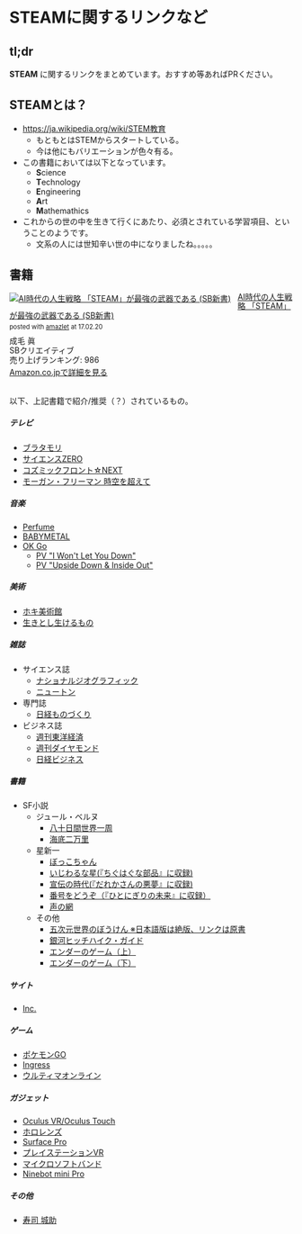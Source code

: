 # STEAMに関するリンクなど

## tl;dr

**STEAM** に関するリンクをまとめています。おすすめ等あればPRください。

## STEAMとは？

- https://ja.wikipedia.org/wiki/STEM教育
  - もともとはSTEMからスタートしている。
  - 今は他にもバリエーションが色々有る。
- この書籍においては以下となっています。
  - **S**cience
  - **T**echnology
  - **E**ngineering
  - **A**rt
  - **M**athemathics
- これからの世の中を生きて行くにあたり、必須とされている学習項目、ということのようです。
  - 文系の人には世知辛い世の中になりましたね。。。。。

## 書籍

<div class="amazlet-box" style="margin-bottom:0px;"><div class="amazlet-image" style="float:left;margin:0px 12px 1px 0px;"><a href="http://www.amazon.co.jp/exec/obidos/ASIN/4797388218/kun432-22/ref=nosim/" name="amazletlink" target="_blank"><img src="https://images-fe.ssl-images-amazon.com/images/I/516F-B6DkbL._SL160_.jpg" alt="AI時代の人生戦略   「STEAM」が最強の武器である (SB新書)" style="border: none;" /></a></div><div class="amazlet-info" style="line-height:120%; margin-bottom: 10px"><div class="amazlet-name" style="margin-bottom:10px;line-height:120%"><a href="http://www.amazon.co.jp/exec/obidos/ASIN/4797388218/kun432-22/ref=nosim/" name="amazletlink" target="_blank">AI時代の人生戦略   「STEAM」が最強の武器である (SB新書)</a><div class="amazlet-powered-date" style="font-size:80%;margin-top:5px;line-height:120%">posted with <a href="http://www.amazlet.com/" title="amazlet" target="_blank">amazlet</a> at 17.02.20</div></div><div class="amazlet-detail">成毛 眞 <br />SBクリエイティブ <br />売り上げランキング: 986<br /></div><div class="amazlet-sub-info" style="float: left;"><div class="amazlet-link" style="margin-top: 5px"><a href="http://www.amazon.co.jp/exec/obidos/ASIN/4797388218/kun432-22/ref=nosim/" name="amazletlink" target="_blank">Amazon.co.jpで詳細を見る</a></div></div></div><div class="amazlet-footer" style="clear: left"></div></div><br />

以下、上記書籍で紹介/推奨（？）されているもの。

##### テレビ

- [ブラタモリ](http://www.nhk.or.jp/buratamori/)
- [サイエンスZERO](http://www.nhk.or.jp/zero/)
- [コズミックフロント☆NEXT](http://www.nhk.or.jp/cosmic/)
- [モーガン・フリーマン 時空を超えて](http://www4.nhk.or.jp/P3452/)

##### 音楽

- [Perfume](http://www.perfume-web.jp)
- [BABYMETAL](http://www.babymetal.jp/home/)
- [OK Go](http://okgo.net)
  - [PV "I Won't Let You Down"](https://www.youtube.com/watch?v=u1ZB_rGFyeU)
  - [PV "Upside Down & Inside Out"](https://www.youtube.com/watch?v=LWGJA9i18Co)

##### 美術

- [ホキ美術館](https://hoki-museum.jp)
- [生きとし生けるもの](http://all-living-things.com)

##### 雑誌

- サイエンス誌
  - [ナショナルジオグラフィック](http://natgeo.nikkeibp.co.jp)
  - [ニュートン](http://save.cms2.jp/newtonpress/)
- 専門誌
  - [日経ものづくり](http://techon.nikkeibp.co.jp/Monozukuri/?rt=nocnt)
- ビジネス誌
  - [週刊東洋経済](https://store.toyokeizai.net/magazine/toyo/)
  - [週刊ダイヤモンド](http://dw.diamond.ne.jp)
  - [日経ビジネス](http://business.nikkeibp.co.jp/nbs/nbo/base1/index.html?xadid=001)

##### 書籍

- SF小説
  - ジュール・ベルヌ
    - [八十日間世界一周](https://www.amazon.co.jp/ebook/dp/B00SF0V4SY/ref=as_li_ss_tl?_encoding=UTF8&qid=1487602817&sr=1-1&linkCode=ll1&tag=kun432-22&linkId=1dd42d3dce45ec87884faa6083582718)
    - [海底二万里](https://www.amazon.co.jp/ebook/dp/B01CG2K4GO/ref=as_li_ss_tl?_encoding=UTF8&qid=1487602702&sr=8-1&linkCode=ll1&tag=kun432-22&linkId=710f49fda72f4de6db0ff9905e2cd641)
  - 星新一
    - [ぼっこちゃん](https://www.amazon.co.jp/%E3%83%9C%E3%83%83%E3%82%B3%E3%81%A1%E3%82%83%E3%82%93-%E6%98%9F%E6%96%B0%E4%B8%80-ebook/dp/B00BIXNJOW/ref=as_li_ss_tl?s=digital-text&ie=UTF8&qid=1487602932&sr=1-1&keywords=%E6%98%9F%E6%96%B0%E4%B8%80&linkCode=ll1&tag=kun432-22&linkId=acd0ff6d4f8d851c06a5cd0fcc072794)
    - [いじわるな星(『ちぐはぐな部品』に収録)](https://www.amazon.co.jp/%E3%81%A1%E3%81%90%E3%81%AF%E3%81%90%E3%81%AA%E9%83%A8%E5%93%81-%E8%A7%92%E5%B7%9D%E6%96%87%E5%BA%AB-%E6%98%9F-%E6%96%B0%E4%B8%80-ebook/dp/B009TPQZ1K/ref=as_li_ss_tl?s=digital-text&ie=UTF8&qid=1487603284&sr=1-1&keywords=%E3%81%A1%E3%81%90%E3%81%AF%E3%81%90%E3%81%AA%E9%83%A8%E5%93%81&linkCode=ll1&tag=kun432-22&linkId=eb578b1e95976db60bc69a938c77d37d)
    - [宣伝の時代(『だれかさんの悪夢』に収録)](https://www.amazon.co.jp/%E3%81%A0%E3%82%8C%E3%81%8B%E3%81%95%E3%82%93%E3%81%AE%E6%82%AA%E5%A4%A2-%E6%98%9F%E6%96%B0%E4%B8%80-ebook/dp/B00C186G52/ref=as_li_ss_tl?s=digital-text&ie=UTF8&qid=1487603390&sr=1-1&keywords=%E3%81%A0%E3%82%8C%E3%81%8B%E3%81%95%E3%82%93%E3%81%AE%E6%82%AA%E5%A4%A2&linkCode=ll1&tag=kun432-22&linkId=bb1d7d1d0779de32e004e31cecf8b53b)
    - [番号をどうぞ（『ひとにぎりの未来』に収録）](https://www.amazon.co.jp/%E3%81%B2%E3%81%A8%E3%81%AB%E3%81%8E%E3%82%8A%E3%81%AE%E6%9C%AA%E6%9D%A5-%E6%98%9F%E6%96%B0%E4%B8%80-ebook/dp/B00BIXNJGA/ref=as_li_ss_tl?s=digital-text&ie=UTF8&qid=1487603471&sr=1-1&keywords=%E3%81%B2%E3%81%A8%E3%81%AB%E3%81%8E%E3%82%8A%E3%81%AE%E6%9C%AA%E6%9D%A5&linkCode=ll1&tag=kun432-22&linkId=ad6c66aec0fb60a6ae0b6d7ec294d032)
    - [声の網](https://www.amazon.co.jp/%E5%A3%B0%E3%81%AE%E7%B6%B2-%E8%A7%92%E5%B7%9D%E6%96%87%E5%BA%AB-%E6%98%9F-%E6%96%B0%E4%B8%80-ebook/dp/B009TPQU2E/ref=as_li_ss_tl?s=digital-text&ie=UTF8&qid=1487602932&sr=1-11&keywords=%E6%98%9F%E6%96%B0%E4%B8%80&linkCode=ll1&tag=kun432-22&linkId=b17ff9d924fde54034c2ff7d87a3c2cc)
  - その他
    - [五次元世界のぼうけん ※日本語版は絶版、リンクは原書](https://www.amazon.co.jp/Wrinkle-Time-Quintet-ebook/dp/B004OA64H0/ref=as_li_ss_tl?s=digital-text&ie=UTF8&qid=1487690863&sr=1-1&keywords=%E4%BA%94%E6%AC%A1%E5%85%83%E4%B8%96%E7%95%8C%E3%81%AE%E3%81%BC%E3%81%86%E3%81%91%E3%82%93&linkCode=ll1&tag=kun432-22&linkId=21c239d2cd6e65bdff36b37137fb18eb)
    - [銀河ヒッチハイク・ガイド](https://www.amazon.co.jp/%E9%8A%80%E6%B2%B3%E3%83%92%E3%83%83%E3%83%81%E3%83%8F%E3%82%A4%E3%82%AF-%E3%82%AC%E3%82%A4%E3%83%89-%E9%8A%80%E6%B2%B3%E3%83%92%E3%83%83%E3%83%81%E3%83%8F%E3%82%A4%E3%82%AF%E3%82%AC%E3%82%A4%E3%83%89%E3%82%B7%E3%83%AA%E3%83%BC%E3%82%BA-%E6%B2%B3%E5%87%BA%E6%96%87%E5%BA%AB-%E3%83%80%E3%82%B0%E3%83%A9%E3%82%B9-%E3%82%A2%E3%83%80%E3%83%A0%E3%82%B9-ebook/dp/B00N0XOP4G/ref=as_li_ss_tl?s=digital-text&ie=UTF8&qid=1487690837&sr=1-1&keywords=%E9%8A%80%E6%B2%B3%E3%83%92%E3%83%83%E3%83%81%E3%83%8F%E3%82%A4%E3%82%AF%E3%83%BB%E3%82%AC%E3%82%A4%E3%83%89&linkCode=ll1&tag=kun432-22&linkId=27c338bf0746f303a54db3f32655a323)
    - [エンダーのゲーム（上）](https://www.amazon.co.jp/ebook/dp/B00H38N9XW/ref=as_li_ss_tl?_encoding=UTF8&qid=1487690773&sr=8-1&linkCode=ll1&tag=kun432-22&linkId=926245679933b904441f6706685fb945)
    - [エンダーのゲーム（下）](https://www.amazon.co.jp/%E3%82%A8%E3%83%B3%E3%83%80%E3%83%BC%E3%81%AE%E3%82%B2%E3%83%BC%E3%83%A0-%E6%96%B0%E8%A8%B3%E7%89%88-%E4%B8%8B-%E3%82%AA%E3%83%BC%E3%82%B9%E3%83%B3-%E3%82%B9%E3%82%B3%E3%83%83%E3%83%88-%E3%82%AB%E3%83%BC%E3%83%89-ebook/dp/B00H38N9XC/ref=as_li_ss_tl?_encoding=UTF8&psc=1&refRID=Z27TXGCFJABWW12A95Q7&linkCode=ll1&tag=kun432-22&linkId=0e143043e74a10421aa6bd8ee85d9ace)


##### サイト

- [Inc.](http://www.inc.com)

##### ゲーム

- [ポケモンGO](http://www.pokemongo.jp/)
- [Ingress](https://www.ingress.com/)
- [ウルティマオンライン](http://jp.uo.com/)

##### ガジェット

- [Oculus VR/Oculus Touch](https://www.oculus.com/)
- [ホロレンズ](https://www.microsoft.com/microsoft-hololens/ja-jp)
- [Surface Pro](https://www.microsoft.com/ja-jp/surface/devices/surface-pro-4/overview)
- [プレイステーションVR](http://www.jp.playstation.com/psvr/)
- [マイクロソフトバンド](https://www.microsoft.com/microsoft-band/en-us)
- [Ninebot mini Pro](http://www.ninebot.jp/mini/)

##### その他

- [寿司 城助](https://tabelog.com/hyogo/A2801/A280103/28006575/)
